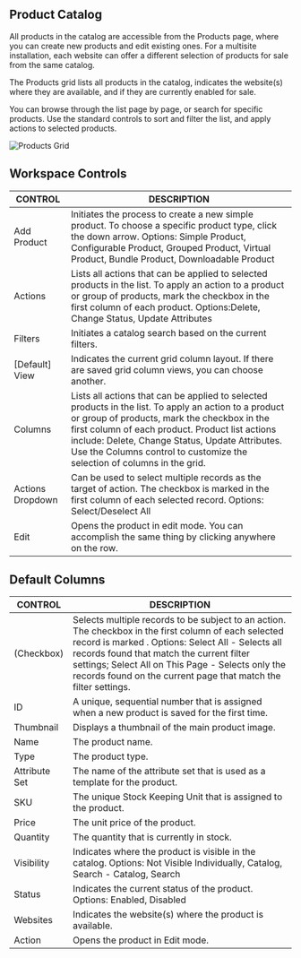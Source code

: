 Product Catalog
--

All products in the catalog are accessible from the Products page, where you can create new products and edit existing ones. For a multisite installation, each website can offer a different selection of products for sale from the same catalog.

The Products grid lists all products in the catalog, indicates the website(s) where they are available, and if they are currently enabled for sale.

You can browse through the list page by page, or search for specific products. Use the standard controls to sort and filter the list, and apply actions to selected products.

![Products Grid](https://docs.magento.com/m2/ce/user_guide/Resources/Images/products-grid_thumb_0_0.png)

## Workspace Controls
CONTROL | DESCRIPTION
-- | --
Add Product | Initiates the process to create a new simple product. To choose a specific product type, click the down arrow. Options: Simple Product, Configurable Product, Grouped Product, Virtual Product, Bundle Product, Downloadable Product
Actions | Lists all actions that can be applied to selected products in the list. To apply an action to a product or group of products, mark the checkbox in the first column of each product. Options:Delete, Change Status, Update Attributes
Filters | Initiates a catalog search based on the current filters.
[Default] View | Indicates the current grid column layout. If there are saved grid column views, you can choose another.
Columns | Lists all actions that can be applied to selected products in the list. To apply an action to a product or group of products, mark the checkbox in the first column of each product. Product list actions include: Delete, Change Status, Update Attributes. Use the Columns control to customize the selection of columns in the grid.
Actions Dropdown | Can be used to select multiple records as the target of action. The checkbox is marked in the first column of each selected record. Options: Select/Deselect All
Edit | Opens the product in edit mode. You can accomplish the same thing by clicking anywhere on the row.

## Default Columns
CONTROL | DESCRIPTION
-- | --
(Checkbox) | Selects multiple records to be subject to an action. The checkbox in the first column of each selected record is marked . Options: Select All - Selects all records found that match the current filter settings; Select All on This Page - Selects only the records found on the current page that match the filter settings.
ID | A unique, sequential number that is assigned when a new product is saved for the first time.
Thumbnail | Displays a thumbnail of the main product image.
Name | The product name.
Type | The product type.
Attribute Set | The name of the attribute set that is used as a template for the product.
SKU | The unique Stock Keeping Unit that is assigned to the product.
Price | The unit price of the product.
Quantity | The quantity that is currently in stock.
Visibility | Indicates where the product is visible in the catalog. Options: Not Visible Individually, Catalog, Search - Catalog, Search
Status | Indicates the current status of the product. Options: Enabled, Disabled
Websites | Indicates the website(s) where the product is available.
Action | Opens the product in Edit mode.

